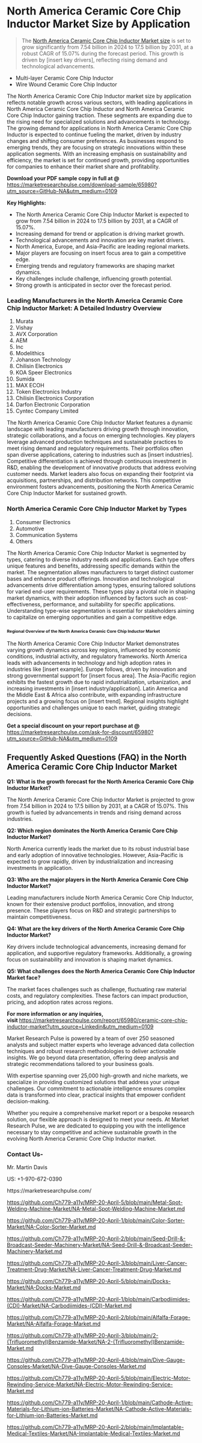 <h1>North America Ceramic Core Chip Inductor Market&nbsp;Size by Application</h1><blockquote><p>The <a href="https://marketresearchpulse.com/download-sample/65980?utm_source=GitHub-NA&amp;utm_medium=0109">North America Ceramic Core Chip Inductor Market size</a> is set to grow significantly from 7.54 billion in 2024 to 17.5 billion by 2031, at a robust CAGR of 15.07% during the forecast period. This growth is driven by [insert key drivers], reflecting rising demand and technological advancements.</p></blockquote><ul><li>Multi-layer Ceramic Core Chip Inductor<li> Wire Wound Ceramic Core Chip Inductor</li></ul><p>The North America Ceramic Core Chip Inductor market size by application reflects notable growth across various sectors, with leading applications in North America Ceramic Core Chip Inductor and North America Ceramic Core Chip Inductor gaining traction. These segments are expanding due to the rising need for specialized solutions and advancements in technology. The growing demand for applications in North America Ceramic Core Chip Inductor is expected to continue fueling the market, driven by industry changes and shifting consumer preferences. As businesses respond to emerging trends, they are focusing on strategic innovations within these application segments. With an increasing emphasis on sustainability and efficiency, the market is set for continued growth, providing opportunities for companies to enhance their market share and profitability.</p><p><strong>Download your PDF sample copy in full at @ </strong><a href="https://marketresearchpulse.com/download-sample/65980?utm_source=GitHub-NA&amp;utm_medium=0109">https://marketresearchpulse.com/download-sample/65980?utm_source=GitHub-NA&amp;utm_medium=0109</a></p><p><strong>Key Highlights: </strong></p><ul><li>The North America Ceramic Core Chip Inductor Market is expected to grow from 7.54 billion in 2024 to 17.5 billion by 2031, at a CAGR of 15.07%.</li><li>Increasing demand for trend or application is driving market growth.</li><li>Technological advancements and innovation are key market drivers.</li><li>North America, Europe, and Asia-Pacific are leading regional markets.</li><li>Major players are focusing on insert focus area to gain a competitive edge.</li><li>Emerging trends and regulatory frameworks are shaping market dynamics.</li><li>Key challenges include challenge, influencing growth potential.</li><li>Strong growth is anticipated in sector over the forecast period.</li></ul><h3>Leading Manufacturers in the North America Ceramic Core Chip Inductor Market: A Detailed Industry Overview</h3><ol><li>Murata</li><li>Vishay</li><li>AVX Corporation</li><li>AEM</li><li>Inc</li><li>Modelithics</li><li>Johanson Technology</li><li>Chilisin Electronics</li><li>KOA Speer Electronics</li><li>Sumida</li><li>MAX ECOH</li><li>Token Electronics Industry</li><li>Chilisin Electronics Corporation</li><li>Darfon Electronic Corporation</li><li>Cyntec Company Limited</li></ol><div class="flex max-w-full flex-col flex-grow"><div class="min-h-8 text-message flex w-full flex-col items-end gap-2 whitespace-normal break-words [.text-message+&amp;]:mt-5" dir="auto" data-message-author-role="assistant" data-message-id="fd8432e4-4910-450d-b182-61b7bfb0a01f" data-message-model-slug="gpt-4o"><div class="flex w-full flex-col gap-1 empty:hidden first:pt-[3px]"><div class="markdown prose w-full break-words dark:prose-invert light"><p>The North America Ceramic Core Chip Inductor Market features a dynamic landscape with leading manufacturers driving growth through innovation, strategic collaborations, and a focus on emerging technologies. Key players leverage advanced production techniques and sustainable practices to meet rising demand and regulatory requirements. Their portfolios often span diverse applications, catering to industries such as [insert industries]. Competitive differentiation is achieved through continuous investment in R&amp;D, enabling the development of innovative products that address evolving customer needs. Market leaders also focus on expanding their footprint via acquisitions, partnerships, and distribution networks. This competitive environment fosters advancements, positioning the North America Ceramic Core Chip Inductor Market for sustained growth.</p></div></div></div></div><h3>North America Ceramic Core Chip Inductor Market by Types</h3><ol><li>Consumer Electronics<li> Automotive<li> Communication Systems<li> Others</li></ol><div class="flex max-w-full flex-col flex-grow"><div class="min-h-8 text-message flex w-full flex-col items-end gap-2 whitespace-normal break-words [.text-message+&amp;]:mt-5" dir="auto" data-message-author-role="assistant" data-message-id="084470be-0bb7-4664-bddf-5156b4f41249" data-message-model-slug="gpt-4o-mini"><div class="flex w-full flex-col gap-1 empty:hidden first:pt-[3px]"><div class="markdown prose w-full break-words dark:prose-invert light"><p>The North America Ceramic Core Chip Inductor Market is segmented by types, catering to diverse industry needs and applications. Each type offers unique features and benefits, addressing specific demands within the market. The segmentation allows manufacturers to target distinct customer bases and enhance product offerings. Innovation and technological advancements drive differentiation among types, ensuring tailored solutions for varied end-user requirements. These types play a pivotal role in shaping market dynamics, with their adoption influenced by factors such as cost-effectiveness, performance, and suitability for specific applications. Understanding type-wise segmentation is essential for stakeholders aiming to capitalize on emerging opportunities and gain a competitive edge.</p></div></div></div></div><h3><span style="font-size: 11px;">Regional Overview of the North America Ceramic Core Chip Inductor Market</span></h3><div class="flex max-w-full flex-col flex-grow"><div class="min-h-8 text-message flex w-full flex-col items-end gap-2 whitespace-normal break-words [.text-message+&amp;]:mt-5" dir="auto" data-message-author-role="assistant" data-message-id="e9038762-ce64-4e30-91c9-9bd413514231" data-message-model-slug="gpt-4o-mini"><div class="flex w-full flex-col gap-1 empty:hidden first:pt-[3px]"><div class="markdown prose w-full break-words dark:prose-invert light"><p>The North America Ceramic Core Chip Inductor Market demonstrates varying growth dynamics across key regions, influenced by economic conditions, industrial activity, and regulatory frameworks. North America leads with advancements in technology and high adoption rates in industries like [insert example]. Europe follows, driven by innovation and strong governmental support for [insert focus area]. The Asia-Pacific region exhibits the fastest growth due to rapid industrialization, urbanization, and increasing investments in [insert industry/application]. Latin America and the Middle East &amp; Africa also contribute, with expanding infrastructure projects and a growing focus on [insert trend]. Regional insights highlight opportunities and challenges unique to each market, guiding strategic decisions.</p></div></div></div></div><p><strong>Get a special discount on your report purchase at @ </strong><a href="https://marketresearchpulse.com/ask-for-discount/65980?utm_source=GitHub-NA&amp;utm_medium=0109">https://marketresearchpulse.com/ask-for-discount/65980?utm_source=GitHub-NA&amp;utm_medium=0109</a></p><h2>Frequently Asked Questions (FAQ) in the North America Ceramic Core Chip Inductor Market</h2><p><strong>Q1: What is the growth forecast for the North America Ceramic Core Chip Inductor Market?</strong></p><p>The North America Ceramic Core Chip Inductor Market is projected to grow from 7.54 billion in 2024 to 17.5 billion by 2031, at a CAGR of 15.07%. This growth is fueled by advancements in trends and rising demand across industries.</p><p><strong>Q2: Which region dominates the North America Ceramic Core Chip Inductor Market?</strong></p><p>North America currently leads the market due to its robust industrial base and early adoption of innovative technologies. However, Asia-Pacific is expected to grow rapidly, driven by industrialization and increasing investments in application.</p><p><strong>Q3: Who are the major players in the North America Ceramic Core Chip Inductor Market?</strong></p><p>Leading manufacturers include North America Ceramic Core Chip Inductor, known for their extensive product portfolios, innovation, and strong presence. These players focus on R&amp;D and strategic partnerships to maintain competitiveness.</p><p><strong>Q4: What are the key drivers of the North America Ceramic Core Chip Inductor Market?</strong></p><p>Key drivers include technological advancements, increasing demand for application, and supportive regulatory frameworks. Additionally, a growing focus on sustainability and innovation is shaping market dynamics.</p><p><strong>Q5: What challenges does the North America Ceramic Core Chip Inductor Market face?</strong></p><p>The market faces challenges such as challenge, fluctuating raw material costs, and regulatory complexities. These factors can impact production, pricing, and adoption rates across regions.</p><p><strong>For more information or any inquiries, visit&nbsp;</strong><a href="https://marketresearchpulse.com/report/65980/ceramic-core-chip-inductor-market?utm_source=Linkedin&utm_medium=0109">https://marketresearchpulse.com/report/65980/ceramic-core-chip-inductor-market?utm_source=Linkedin&utm_medium=0109</a></p><p>Market Research Pulse is powered by a team of over 250 seasoned analysts and subject matter experts who leverage advanced data collection techniques and robust research methodologies to deliver actionable insights. We go beyond data presentation, offering deep analysis and strategic recommendations tailored to your business goals.</p><p>With expertise spanning over 25,000 high-growth and niche markets, we specialize in providing customized solutions that address your unique challenges. Our commitment to actionable intelligence ensures complex data is transformed into clear, practical insights that empower confident decision-making.</p><p>Whether you require a comprehensive market report or a bespoke research solution, our flexible approach is designed to meet your needs. At Market Research Pulse, we are dedicated to equipping you with the intelligence necessary to stay competitive and achieve sustainable growth in the evolving North America Ceramic Core Chip Inductor market.</p><h3><strong>Contact Us-</strong></h3><p>Mr. Martin Davis</p><p>US: +1-970-672-0390</p><p>https://marketresearchpulse.com/</p><p><a href="https://github.com/Ch779-a11y/MRP-20-April-5/blob/main/Metal-Spot-Welding-Machine-Market/NA-Metal-Spot-Welding-Machine-Market.md">https://github.com/Ch779-a11y/MRP-20-April-5/blob/main/Metal-Spot-Welding-Machine-Market/NA-Metal-Spot-Welding-Machine-Market.md</a></p><p><a href="https://github.com/Ch779-a11y/MRP-20-April-1/blob/main/Color-Sorter-Market/NA-Color-Sorter-Market.md">https://github.com/Ch779-a11y/MRP-20-April-1/blob/main/Color-Sorter-Market/NA-Color-Sorter-Market.md</a></p><p><a href="https://github.com/Ch779-a11y/MRP-20-April-2/blob/main/Seed-Drill-&-Broadcast-Seeder-Machinery-Market/NA-Seed-Drill-&-Broadcast-Seeder-Machinery-Market.md">https://github.com/Ch779-a11y/MRP-20-April-2/blob/main/Seed-Drill-&-Broadcast-Seeder-Machinery-Market/NA-Seed-Drill-&-Broadcast-Seeder-Machinery-Market.md</a></p><p><a href="https://github.com/Ch779-a11y/MRP-20-April-3/blob/main/Liver-Cancer-Treatment-Drug-Market/NA-Liver-Cancer-Treatment-Drug-Market.md">https://github.com/Ch779-a11y/MRP-20-April-3/blob/main/Liver-Cancer-Treatment-Drug-Market/NA-Liver-Cancer-Treatment-Drug-Market.md</a></p><p><a href="https://github.com/Ch779-a11y/MRP-20-April-5/blob/main/Docks-Market/NA-Docks-Market.md">https://github.com/Ch779-a11y/MRP-20-April-5/blob/main/Docks-Market/NA-Docks-Market.md</a></p><p><a href="https://github.com/Ch779-a11y/MRP-20-April-1/blob/main/Carbodiimides-(CDI)-Market/NA-Carbodiimides-(CDI)-Market.md">https://github.com/Ch779-a11y/MRP-20-April-1/blob/main/Carbodiimides-(CDI)-Market/NA-Carbodiimides-(CDI)-Market.md</a></p><p><a href="https://github.com/Ch779-a11y/MRP-20-April-2/blob/main/Alfalfa-Forage-Market/NA-Alfalfa-Forage-Market.md">https://github.com/Ch779-a11y/MRP-20-April-2/blob/main/Alfalfa-Forage-Market/NA-Alfalfa-Forage-Market.md</a></p><p><a href="https://github.com/Ch779-a11y/MRP-20-April-3/blob/main/2-(Trifluoromethyl)Benzamide-Market/NA-2-(Trifluoromethyl)Benzamide-Market.md">https://github.com/Ch779-a11y/MRP-20-April-3/blob/main/2-(Trifluoromethyl)Benzamide-Market/NA-2-(Trifluoromethyl)Benzamide-Market.md</a></p><p><a href="https://github.com/Ch779-a11y/MRP-20-April-4/blob/main/Dive-Gauge-Consoles-Market/NA-Dive-Gauge-Consoles-Market.md">https://github.com/Ch779-a11y/MRP-20-April-4/blob/main/Dive-Gauge-Consoles-Market/NA-Dive-Gauge-Consoles-Market.md</a></p><p><a href="https://github.com/Ch779-a11y/MRP-20-April-5/blob/main/Electric-Motor-Rewinding-Service-Market/NA-Electric-Motor-Rewinding-Service-Market.md">https://github.com/Ch779-a11y/MRP-20-April-5/blob/main/Electric-Motor-Rewinding-Service-Market/NA-Electric-Motor-Rewinding-Service-Market.md</a></p><p><a href="https://github.com/Ch779-a11y/MRP-20-April-1/blob/main/Cathode-Active-Materials-for-Lithium-ion-Batteries-Market/NA-Cathode-Active-Materials-for-Lithium-ion-Batteries-Market.md">https://github.com/Ch779-a11y/MRP-20-April-1/blob/main/Cathode-Active-Materials-for-Lithium-ion-Batteries-Market/NA-Cathode-Active-Materials-for-Lithium-ion-Batteries-Market.md</a></p><p><a href="https://github.com/Ch779-a11y/MRP-20-April-2/blob/main/Implantable-Medical-Textiles-Market/NA-Implantable-Medical-Textiles-Market.md">https://github.com/Ch779-a11y/MRP-20-April-2/blob/main/Implantable-Medical-Textiles-Market/NA-Implantable-Medical-Textiles-Market.md</a></p>
